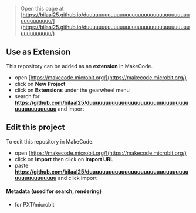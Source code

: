 
> Open this page at [https://bilaal25.github.io/duuuuuuuuuuuuuuuuuuuuuuuuuuuuuuuuuuuuuuuuuuuu/](https://bilaal25.github.io/duuuuuuuuuuuuuuuuuuuuuuuuuuuuuuuuuuuuuuuuuuuu/)

## Use as Extension

This repository can be added as an **extension** in MakeCode.

* open [https://makecode.microbit.org/](https://makecode.microbit.org/)
* click on **New Project**
* click on **Extensions** under the gearwheel menu
* search for **https://github.com/bilaal25/duuuuuuuuuuuuuuuuuuuuuuuuuuuuuuuuuuuuuuuuuuuu** and import

## Edit this project

To edit this repository in MakeCode.

* open [https://makecode.microbit.org/](https://makecode.microbit.org/)
* click on **Import** then click on **Import URL**
* paste **https://github.com/bilaal25/duuuuuuuuuuuuuuuuuuuuuuuuuuuuuuuuuuuuuuuuuuuu** and click import

#### Metadata (used for search, rendering)

* for PXT/microbit
<script src="https://makecode.com/gh-pages-embed.js"></script><script>makeCodeRender("{{ site.makecode.home_url }}", "{{ site.github.owner_name }}/{{ site.github.repository_name }}");</script>

